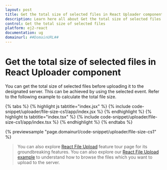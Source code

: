 ```yaml
---
layout: post
title: Get the total size of selected files in React Uploader component | Syncfusion
description: Learn here all about Get the total size of selected files in Syncfusion React Uploader component of Syncfusion Essential JS 2 and more.
control: Get the total size of selected files 
platform: ej2-react
documentation: ug
domainurl: ##DomainURL##
---
```


# Get the total size of selected files in React Uploader component

You can get the total size of selected files before uploading it to the designated server. This can be achieved by using the selected event. Refer to the following example to calculate the total file size.

{% tabs %}
{% highlight js tabtitle="index.jsx" %}
{% include code-snippet/uploader/file-size-cs1/app/index.jsx %}
{% endhighlight %}
{% highlight ts tabtitle="index.tsx" %}
{% include code-snippet/uploader/file-size-cs1/app/index.tsx %}
{% endhighlight %}
{% endtabs %}

 {% previewsample "page.domainurl/code-snippet/uploader/file-size-cs1" %}

>You can also explore [React File Upload](https://www.syncfusion.com/react-ui-components/react-file-upload) feature tour page for its groundbreaking features. You can also explore our [React File Upload example](https://ej2.syncfusion.com/react/demos/#/material/uploader/default) to understand how to browse the files which you want to upload to the server.
